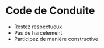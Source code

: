 # Code de Conduite

- Restez respectueux  
- Pas de harcèlement  
- Participez de manière constructive  
